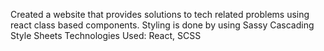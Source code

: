 Created a website that provides solutions to tech related problems using react class based components. 
Styling is done by using Sassy Cascading Style Sheets 
Technologies Used: React, SCSS
